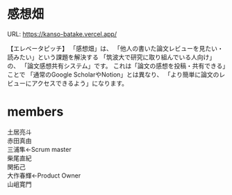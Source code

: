 # 感想畑

URL: https://kanso-batake.vercel.app/

【エレベータピッチ】
「感想畑」は、
「他人の書いた論文レビューを見たい・読みたい」という課題を解決する
「筑波大で研究に取り組んでいる人向け」の、
「論文感想共有システム」です。
これは「論文の感想を投稿・共有できる」ことで
「通常のGoogle ScholarやNotion」とは異なり、
「より簡単に論文のレビューにアクセスできるよう」になります。

# members
土居亮斗<br>
赤田真由<br>
三浦隼←Scrum master<br>
柴尾直紀<br>
関拓己<br>
大作春輝←Product Owner<br>
山岨寛門<br>
